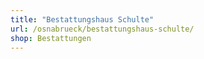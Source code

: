 ```yaml
---
title: "Bestattungshaus Schulte"
url: /osnabrueck/bestattungshaus-schulte/
shop: Bestattungen
---
```

